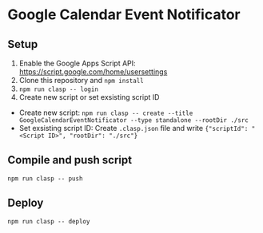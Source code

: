 # Google Calendar Event Notificator

## Setup
1. Enable the Google Apps Script API: https://script.google.com/home/usersettings
2. Clone this repository and `npm install`
3. `npm run clasp -- login`
4. Create new script or set exsisting script ID
  - Create new script: `npm run clasp -- create --title GoogleCalendarEventNotificator --type standalone --rootDir ./src`
  - Set exsisting script ID: Create `.clasp.json` file and write `{"scriptId": "<Script ID>", "rootDir": "./src"}`

## Compile and push script
```
npm run clasp -- push
```

## Deploy
```
npm run clasp -- deploy
```